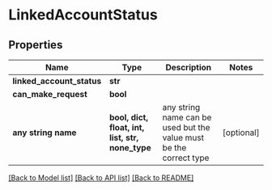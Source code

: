 # LinkedAccountStatus

## Properties

| Name                      | Type                                             | Description                                                        | Notes      |
| ------------------------- | ------------------------------------------------ | ------------------------------------------------------------------ | ---------- |
| **linked_account_status** | **str**                                          |                                                                    |
| **can_make_request**      | **bool**                                         |                                                                    |
| **any string name**       | **bool, dict, float, int, list, str, none_type** | any string name can be used but the value must be the correct type | [optional] |

[[Back to Model list]](../README.md#documentation-for-models) [[Back to API list]](../README.md#documentation-for-api-endpoints) [[Back to README]](../README.md)
